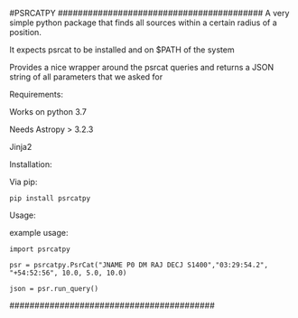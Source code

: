 #PSRCATPY
#########################################
A very simple python package that finds all sources within a certain radius of a position.

It expects psrcat to be installed and on $PATH of the system

Provides a nice wrapper around the psrcat queries and returns a JSON string of all parameters that we asked for

Requirements:

Works on python 3.7

Needs Astropy > 3.2.3

Jinja2

Installation:

Via pip:

`pip install psrcatpy`

Usage:

example usage:

`import psrcatpy`

`psr = psrcatpy.PsrCat("JNAME P0 DM RAJ DECJ S1400","03:29:54.2", "+54:52:56", 10.0, 5.0, 10.0)`

`json = psr.run_query()`

#########################################
